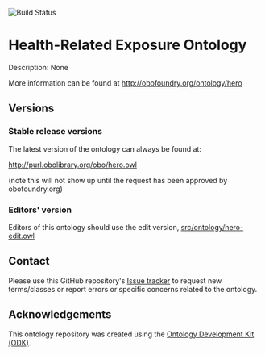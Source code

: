 
![Build Status](https://github.com/dillerm/HERO/workflows/CI/badge.svg)
# Health-Related Exposure Ontology

Description: None

More information can be found at http://obofoundry.org/ontology/hero

## Versions

### Stable release versions

The latest version of the ontology can always be found at:

http://purl.obolibrary.org/obo/hero.owl

(note this will not show up until the request has been approved by obofoundry.org)

### Editors' version

Editors of this ontology should use the edit version, [src/ontology/hero-edit.owl](src/ontology/hero-edit.owl)

## Contact

Please use this GitHub repository's [Issue tracker](https://github.com/dillerm/HERO/issues) to request new terms/classes or report errors or specific concerns related to the ontology.

## Acknowledgements

This ontology repository was created using the [Ontology Development Kit (ODK)](https://github.com/INCATools/ontology-development-kit).